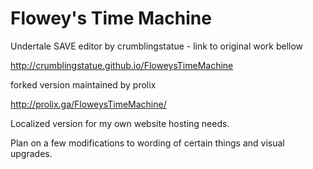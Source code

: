 # Flowey's Time Machine
Undertale SAVE editor by crumblingstatue - link to original work bellow

http://crumblingstatue.github.io/FloweysTimeMachine


forked version maintained by prolix

http://prolix.ga/FloweysTimeMachine/


Localized version for my own website hosting needs.

Plan on a few modifications to wording of certain things and visual upgrades.
